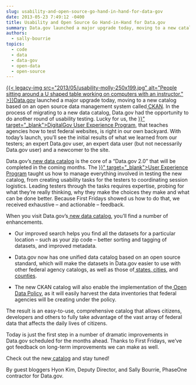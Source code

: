 ```yaml
---
slug: usability-and-open-source-go-hand-in-hand-for-data-gov
date: 2013-05-23 7:49:12 -0400
title: Usability and Open Source Go Hand-in-Hand for Data.gov
summary: Data.gov launched a major upgrade today, moving to a new catalog based on an open source data management system called CKAN. In the process of migrating to a new data catalog, Data.gov had the opportunity to do another round
authors:
  - sally-bourrie
topics:
  - code
  - data
  - data-gov
  - open-data
  - open-source
---
```


<p>
  <a href="https://s3.amazonaws.com/digitalgov/_legacy-img/2013/05/usability-molly.jpg">{{< legacy-img src="2013/05/usability-molly-250x199.jpg" alt="People sitting around a U shaped table working on computers with an instructor." >}}</a><a href="http://www.data.gov/" target="_blank">Data.gov</a> launched a major upgrade today, moving to a new catalog based on an open source data management system called<a href="http://ckan.org/"> CKAN</a>. In the process of migrating to a new data catalog, Data.gov had the opportunity to do another round of usability testing. Lucky for us, the <a href="{{< ref "digitalgov-user-experience-program-test-support.md" >}}" target="_blank">DigitalGov User Experience Program</a>, that teaches agencies how to test federal websites, is right in our own backyard. With today’s launch, you’ll see the initial results of what we learned from our testers; an expert Data.gov user, an expert data user (but not necessarily Data.gov user) and a newcomer to the site.
</p>

<p>
  Data.gov’s<a href="http://catalog.data.gov/"> new data catalog</a> is the core of a “Data.gov 2.0” that will be completed in the coming months.  The <a href="{{< ref "digitalgov-user-experience-program-usability-starter-kit.md" >}}" target="_blank">User Experience Program</a> taught us how to manage everything involved in testing the new catalog, from creating usability tasks for the testers to coordinating session logistics. Leading testers through the tasks requires expertise, probing for what they’re really thinking, why they make the choices they make and what can be done better. Because First Fridays showed us how to do that, we received exhaustive – and actionable – feedback.
</p>

<p>
  When you visit Data.gov’s<a href="http://catalog.data.gov/"> new data catalog</a>, you’ll find a number of enhancements.
</p>

  * <p>
      Our improved search helps you find all the datasets for a particular location – such as your zip code – better sorting and tagging of datasets, and improved metadata.
    </p>

  * <p>
      Data.gov now has one unified data catalog based on an open source standard, which will make the datasets in Data.gov easier to use with other federal agency catalogs, as well as those of<a href="http://www.data.gov/states/community/states"> states</a>,<a href="http://www.data.gov/cities/community/cities"> cities</a>, and<a href="http://www.data.gov/counties/community/counties"> counties</a>.
    </p>

  * <p>
      The new CKAN catalog will also enable the implementation of the<a href="http://www.whitehouse.gov/sites/default/files/omb/memoranda/2013/m-13-13.pdf"> Open Data Policy</a>, as it will easily harvest the data inventories that federal agencies will be creating under the policy.
    </p>

<p>
  The result is an easy-to-use, comprehensive catalog that allows citizens, developers and others to fully take advantage of the vast array of federal data that affects the daily lives of citizens.
</p>

<p>
  Today is just the first step in a number of dramatic improvements in Data.gov scheduled for the months ahead. Thanks to First Fridays, we’ve got feedback on long-term improvements we can make as well.
</p>

<p>
  Check out the new<a href="http://catalog.data.gov/"> catalog</a> and stay tuned!
</p>

<p>
  By guest bloggers Hyon Kim, Deputy Director, and Sally Bourrie, PhaseOne contractor for Data.gov.
</p>

#